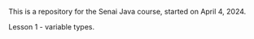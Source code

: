 This is a repository for the Senai Java course, started on April 4, 2024.

Lesson 1 - variable types.
